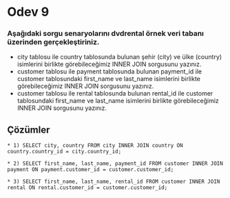 # Odev 9



### Aşağıdaki sorgu senaryolarını dvdrental örnek veri tabanı üzerinden gerçekleştiriniz.


- city tablosu ile country tablosunda bulunan şehir (city) ve ülke (country) isimlerini birlikte görebileceğimiz INNER JOIN sorgusunu yazınız.
- customer tablosu ile payment tablosunda bulunan payment_id ile customer tablosundaki first_name ve last_name isimlerini birlikte görebileceğimiz
INNER JOIN sorgusunu yazınız. 
- customer tablosu ile rental tablosunda bulunan rental_id ile customer tablosundaki first_name ve last_name isimlerini birlikte görebileceğimiz INNER JOIN sorgusunu yazınız.


## Çözümler

```PostgreSQL
* 1) SELECT city, country FROM city INNER JOIN country ON country.country_id = city.country_id;
```
```PostgreSQL
* 2) SELECT first_name, last_name, payment_id FROM customer INNER JOIN payment ON payment.customer_id = customer.customer_id;
```
```PostgreSQL
* 3) SELECT first_name, last_name, rental_id FROM customer INNER JOIN rental ON rental.customer_id = customer.customer_id;
```

